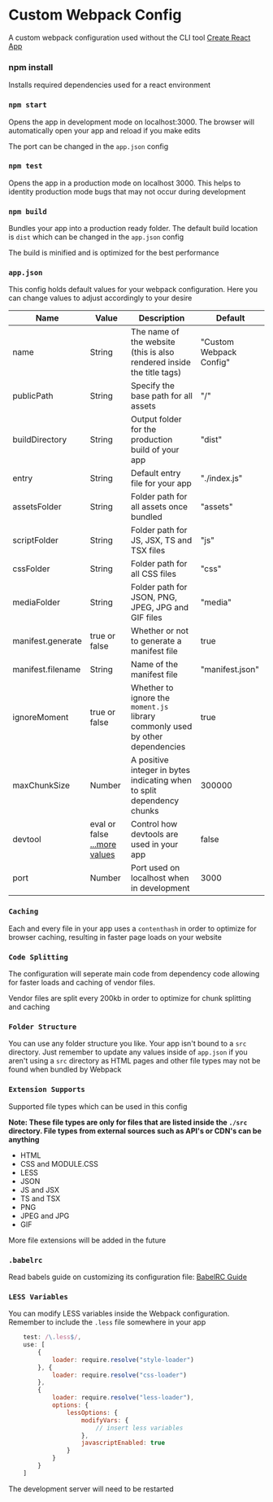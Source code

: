 # Custom Webpack Config

A custom webpack configuration used without the CLI tool [Create React App](https://reactjs.org/docs/create-a-new-react-app.html)

### npm install

Installs required dependencies used for a react environment

### `npm start`

Opens the app in development mode on localhost:3000. The browser will automatically open your app and reload if you make edits

The port can be changed in the `app.json` config

### `npm test`

Opens the app in a production mode on localhost 3000. This helps to identity production mode bugs that may not occur during development

### `npm build`

Bundles your app into a production ready folder. The default build location is `dist` which can be changed in the `app.json` config

The build is minified and is optimized for the best performance

### `app.json`

This config holds default values for your webpack configuration. Here you can change values to adjust accordingly to your desire

Name | Value | Description | Default
---- | ----- | ----------- | -------
name | String | The name of the website (this is also rendered inside the title tags) | "Custom Webpack Config"
publicPath | String | Specify the base path for all assets | "/"
buildDirectory | String | Output folder for the production build of your app | "dist"
entry | String | Default entry file for your app | "./index.js"
assetsFolder | String | Folder path for all assets once bundled | "assets"
scriptFolder | String | Folder path for JS, JSX, TS and TSX files | "js"
cssFolder | String | Folder path for all CSS files | "css"
mediaFolder | String | Folder path for JSON, PNG, JPEG, JPG and GIF files | "media"
manifest.generate | true or false | Whether or not to generate a manifest file | true
manifest.filename | String | Name of the manifest file | "manifest.json"
ignoreMoment | true or false | Whether to ignore the `moment.js` library commonly used by other dependencies | true
maxChunkSize | Number | A positive integer in bytes indicating when to split dependency chunks | 300000
devtool | eval or false [...more values](https://webpack.js.org/configuration/devtool/) | Control how devtools are used in your app | false
port | Number | Port used on localhost when in development | 3000

### `Caching`

Each and every file in your app uses a `contenthash` in order to optimize for browser caching, resulting in faster page loads on your website

### `Code Splitting`

The configuration will seperate main code from dependency code allowing for faster loads and caching of vendor files.

Vendor files are split every 200kb in order to optimize for chunk splitting and caching

### `Folder Structure`

You can use any folder structure you like. Your app isn't bound to a `src` directory. Just remember to update any values inside of `app.json` if you aren't using a `src` directory as HTML pages and other file types may not be found when bundled by Webpack

### `Extension Supports`

Supported file types which can be used in this config

**Note: These file types are only for files that are listed inside the `./src` directory. File types from external sources such as API's or CDN's can be anything**

* HTML
* CSS and MODULE.CSS
* LESS
* JSON
* JS and JSX
* TS and TSX
* PNG
* JPEG and JPG
* GIF

More file extensions will be added in the future

### `.babelrc`

Read babels guide on customizing its configuration file: [BabelRC Guide](https://babeljs.io/docs/en/config-files)

### `LESS Variables`

You can modify LESS variables inside the Webpack configuration. Remember to include the `.less` file somewhere in your app

```js
    test: /\.less$/,
    use: [
        {
            loader: require.resolve("style-loader")
        }, {
            loader: require.resolve("css-loader")
        },
        {
            loader: require.resolve("less-loader"),
            options: {
                lessOptions: {
                    modifyVars: {
                        // insert less variables
                    },
                    javascriptEnabled: true
                }
            }
        }
    ]
```

The development server will need to be restarted
